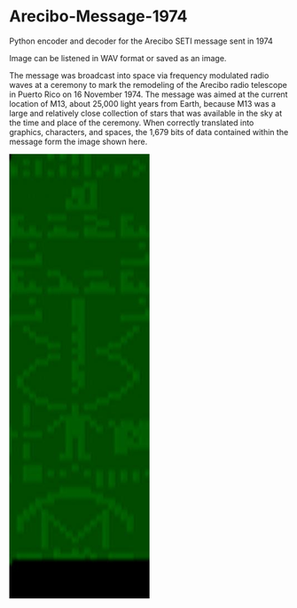 # Arecibo-Message-1974
Python encoder and decoder for the Arecibo SETI message sent in 1974

Image can be listened in WAV format or saved as an image.

The message was broadcast into space via frequency modulated radio waves at a ceremony to mark the remodeling of the Arecibo radio telescope in Puerto Rico on 16 November 1974. The message was aimed at the current location of M13, about 25,000 light years from Earth, because M13 was a large and relatively close collection of stars that was available in the sky at the time and place of the ceremony. When correctly translated into graphics, characters, and spaces, the 1,679 bits of data contained within the message form the image shown here.

![Decoded image](arecibo.jpg)
